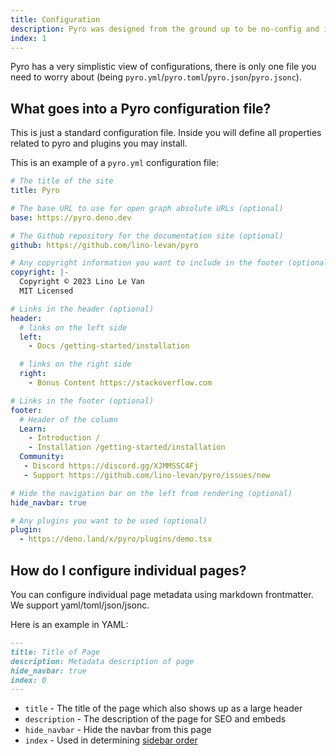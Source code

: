 ```yaml
---
title: Configuration
description: Pyro was designed from the ground up to be no-config and incredibly fast.
index: 1
---
```


Pyro has a very simplistic view of configurations, there is only one file you
need to worry about (being `pyro.yml`/`pyro.toml`/`pyro.json`/`pyro.jsonc`).

## What goes into a Pyro configuration file?

This is just a standard configuration file. Inside you will define all
properties related to pyro and plugins you may install.

This is an example of a `pyro.yml` configuration file:

```yaml
# The title of the site
title: Pyro

# The base URL to use for open graph absolute URLs (optional)
base: https://pyro.deno.dev

# The Github repository for the documentation site (optional)
github: https://github.com/lino-levan/pyro

# Any copyright information you want to include in the footer (optional)
copyright: |-
  Copyright © 2023 Lino Le Van
  MIT Licensed

# Links in the header (optional)
header:
  # links on the left side
  left:
    - Docs /getting-started/installation

  # links on the right side
  right:
    - Bonus Content https://stackoverflow.com

# Links in the footer (optional)
footer:
  # Header of the column
  Learn:
    - Introduction /
    - Installation /getting-started/installation
  Community:
   - Discord https://discord.gg/XJMMSSC4Fj
   - Support https://github.com/lino-levan/pyro/issues/new

# Hide the navigation bar on the left from rendering (optional)
hide_navbar: true

# Any plugins you want to be used (optional)
plugin:
  - https://deno.land/x/pyro/plugins/demo.tsx
```

## How do I configure individual pages?

You can configure individual page metadata using markdown frontmatter. We
support yaml/toml/json/jsonc.

Here is an example in YAML:

```md
---
title: Title of Page
description: Metadata description of page
hide_navbar: true
index: 0
---
```

- `title` - The title of the page which also shows up as a large header
- `description` - The description of the page for SEO and embeds
- `hide_navbar` - Hide the navbar from this page
- `index` - Used in determining [sidebar order](/guides/docs/sidebar)

